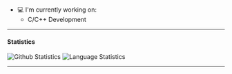 <!-- ![GitHub WidgetBox](https://github-widgetbox.vercel.app/api/profile?username=geox25&data=followers,repositories,stars,commits&theme=darkmode)
![GitHub WidgetBox](https://github-widgetbox.vercel.app/api/skills?languages=kotlin,java,cpp,c,html,css,js,lua,json,yaml,bash&theme=darkmode)
-->

- 💻 I'm currently working on:
  - C/C++ Development
---
#### Statistics
![Github Statistics](https://github-readme-stats-sigma-five.vercel.app/api?username=geox25&theme=dark)
![Language Statistics](https://github-readme-stats-sigma-five.vercel.app/api/top-langs/?username=geox25&theme=dark&layout=compact)

---

